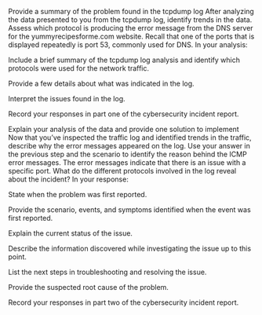 Provide a summary of the problem found in the tcpdump log
After analyzing the data presented to you from the tcpdump log, identify trends in the data. Assess which protocol is producing the error message from the DNS server for the yummyrecipesforme.com website. Recall that one of the ports that is displayed repeatedly is port 53, commonly used for DNS. In your analysis:  

Include a brief summary of the tcpdump log analysis and identify which protocols were used for the network traffic.

Provide a few details about what was indicated in the log.

Interpret the issues found in the log.

Record your responses in part one of the cybersecurity incident report.  

Explain your analysis of the data and provide one solution to implement 
Now that you’ve inspected the traffic log and identified trends in the traffic, describe why the error messages appeared on the log. Use your answer in the previous step and the scenario to identify the reason behind the ICMP error messages. The error messages indicate that there is an issue with a specific port. What do the different protocols involved in the log reveal about the incident? In your response:

State when the problem was first reported.

Provide the scenario, events, and symptoms identified when the event was first reported.

Explain the current status of the issue.  

Describe the information discovered while investigating the issue up to this point.

List the next steps in troubleshooting and resolving the issue.

Provide the suspected root cause of the problem.

Record your responses in part two of the cybersecurity incident report. 
